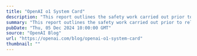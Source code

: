 ```yaml
---
title: "OpenAI o1 System Card"
description: "This report outlines the safety work carried out prior to releasing OpenAI o1 and o1-mini, including external red teaming and frontier risk evaluations according to our Preparedness Framework."
summary: "This report outlines the safety work carried out prior to releasing OpenAI o1 and o1-mini, including external red teaming and frontier risk evaluations according to our Preparedness Framework."
pubDate: "Thu, 05 Dec 2024 10:00:00 GMT"
source: "OpenAI Blog"
url: "https://openai.com/blog/openai-o1-system-card"
thumbnail: ""
---
```


